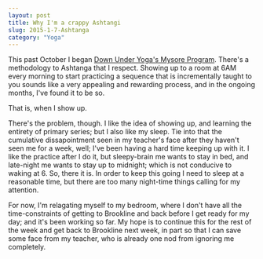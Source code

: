 ```yaml
---
layout: post
title: Why I'm a crappy Ashtangi
slug: 2015-1-7-Ashtanga
category: "Yoga"
---
```


This past October I began [Down Under Yoga's Mysore
Program](http://downunderyoga.com/classes/class-descriptions/#testimonials-6). There's a
methodology to Ashtanga that I  respect. 
Showing up to a room at 6AM every morning to start practicing a sequence that is
incrementally taught to you sounds like a very appealing and rewarding process,
and in the ongoing months, I've found it to be so.

That is, when I show up.

There's the problem, though. I like the idea of showing up, and learning the
entirety of primary series; but I also like my sleep. Tie into that the
cumulative dissapointment seen in my teacher's face after they haven't seen me
for a week, well; I've been having a hard time keeping up with it. I like the
practice after I do it, but sleepy-brain me wants to stay in bed, and late-night
me wants to stay up to midnight; which is not conducive to waking at 6. So,
there it is. In order to keep this going I need to sleep at a reasonable time,
but there are too many night-time things calling for my attention.

For now, I'm relagating myself to my bedroom, where I don't have all the
time-constraints of getting to Brookline and back before I get ready for my day;
and it's been working so far. My hope is to continue this for the rest of the
week and get back to Brookline next week, in part so that I can save some face
from my teacher, who is already one nod from ignoring me completely.
